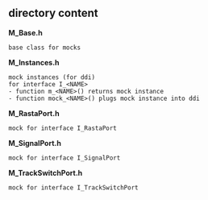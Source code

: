 ## directory content

**M_Base.h**
```
base class for mocks
```

**M_Instances.h**
```
mock instances (for ddi)
for interface I_<NAME>
- function m_<NAME>() returns mock instance
- function mock_<NAME>() plugs mock instance into ddi
```

**M_RastaPort.h**
```
mock for interface I_RastaPort
```

**M_SignalPort.h**
```
mock for interface I_SignalPort
```

**M_TrackSwitchPort.h**
```
mock for interface I_TrackSwitchPort
```
